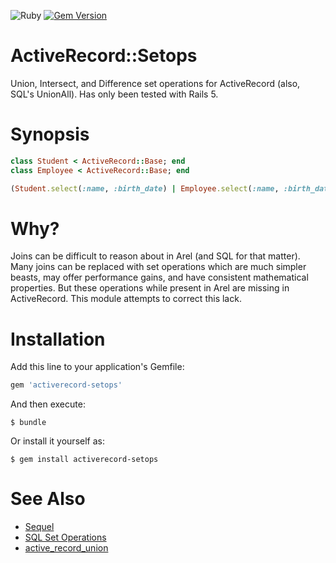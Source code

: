 ![Ruby](https://github.com/delonnewman/activerecord-setops/workflows/Ruby/badge.svg)
[![Gem Version](https://badge.fury.io/rb/activerecord-setops.svg)](https://badge.fury.io/rb/activerecord-setops)

# ActiveRecord::Setops

Union, Intersect, and Difference set operations for ActiveRecord (also, SQL's UnionAll).
Has only been tested with Rails 5.

# Synopsis

```ruby
class Student < ActiveRecord::Base; end
class Employee < ActiveRecord::Base; end

(Student.select(:name, :birth_date) | Employee.select(:name, :birth_date)).where("name like John%")
```

# Why?

Joins can be difficult to reason about in Arel (and SQL for that matter). Many joins can be replaced
with set operations which are much simpler beasts, may offer performance gains, and have consistent
mathematical properties. But these operations while present in Arel are missing in ActiveRecord. This
module attempts to correct this lack.

# Installation

Add this line to your application's Gemfile:

```ruby
gem 'activerecord-setops'
```

And then execute:

    $ bundle

Or install it yourself as:

    $ gem install activerecord-setops

# See Also

- [Sequel](http://sequel.jeremyevans.net)
- [SQL Set Operations](https://en.wikipedia.org/wiki/Set_operations_(SQL))
- [active_record_union](https://github.com/brianhempel/active_record_union)
